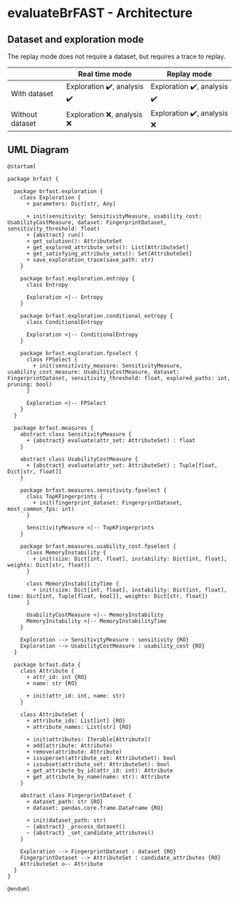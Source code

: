 evaluateBrFAST - Architecture
=====================

## Dataset and exploration mode

The replay mode does not require a dataset, but requires a trace to replay.

|                 | Real time mode | Replay mode                             |
|-----------------|----------------|-----------------------------------------|
| With dataset    | Exploration :heavy_check_mark:, analysis :heavy_check_mark: | Exploration :heavy_check_mark:, analysis :heavy_check_mark: |
| Without dataset | Exploration :x:, analysis :x: | Exploration :heavy_check_mark:, analysis :x: |


## UML Diagram

```puml
@startuml

package brfast {

  package brfast.exploration {
    class Exploration {
      + parameters: Dict[str, Any]

      + init(sensitivity: SensitivityMeasure, usability_cost: UsabilityCostMeasure, dataset: FingerprintDataset, sensitivity_threshold: float)
      + {abstract} run()
      + get_solution(): AttributeSet
      + get_explored_attribute_sets(): List[AttributeSet]
      + get_satisfying_attribute_sets(): Set[AttributeSet]
      + save_exploration_trace(save_path: str)
    }

    package brfast.exploration.entropy {
      class Entropy

      Exploration <|-- Entropy
    }

    package brfast.exploration.conditional_entropy {
      class ConditionalEntropy

      Exploration <|-- ConditionalEntropy
    }

    package brfast.exploration.fpselect {
      class FPSelect {
        + init(sensitivity_measure: SensitivityMeasure, usability_cost_measure: UsabilityCostMeasure, dataset: FingerprintDataset, sensitivity_threshold: float, explored_paths: int, pruning: bool)
      }

      Exploration <|-- FPSelect
    }
  }

  package brfast.measures {
    abstract class SensitivityMeasure {
      + {abstract} evaluate(attr_set: AttributeSet) : float
    }

    abstract class UsabilityCostMeasure {
      + {abstract} evaluate(attr_set: AttributeSet) : Tuple[float, Dict[str, float]]
    }

    package brfast.measures.sensitivity.fpselect {
      class TopKFingerprints {
        + init(fingerprint_dataset: FingerprintDataset, most_common_fps: int)
      }

      SensitivityMeasure <|-- TopKFingerprints
    }

    package brfast.measures.usability_cost.fpselect {
      class MemoryInstability {
        + init(size: Dict[int, float], instability: Dict[int, float], weights: Dict[str, float])
      }

      class MemoryInstabilityTime {
        + init(size: Dict[int, float], instability: Dict[int, float], time: Dict[int, Tuple[float, bool]], weights: Dict[str, float])
      }

      UsabilityCostMeasure <|-- MemoryInstability
      MemoryInstability <|-- MemoryInstabilityTime
    }

    Exploration --> SensitivityMeasure : sensitivity {RO}
    Exploration --> UsabilityCostMeasure : usability_cost {RO}
  }

  package brfast.data {
    class Attribute {
      + attr_id: int {RO}
      + name: str {RO}

      + init(attr_id: int, name: str)
    }

    class AttributeSet {
      + attribute_ids: List[int] {RO}
      + attribute_names: List[str] {RO}

      + init(attributes: Iterable[Attribute])
      + add(attribute: Attribute)
      + remove(attribute: Attribute)
      + issuperset(attribute_set: AttributeSet): bool
      + issubset(attribute_set: AttributeSet): bool
      + get_attribute_by_id(attr_id: int): Attribute
      + get_attribute_by_name(name: str): Attribute
    }

    abstract class FingerprintDataset {
      + dataset_path: str {RO}
      + dataset: pandas.core.frame.DataFrame {RO}

      + init(dataset_path: str)
      ~ {abstract} _process_dataset()
      ~ {abstract} _set_candidate_attributes()
    }

    Exploration --> FingerprintDataset : dataset {RO}
    FingerprintDataset --> AttributeSet : candidate_attributes {RO}
    AttributeSet o-- Attribute
  }
}

@enduml
```
